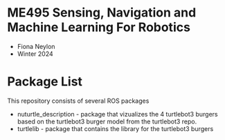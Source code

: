 # ME495 Sensing, Navigation and Machine Learning For Robotics
* Fiona Neylon
* Winter 2024
# Package List
This repository consists of several ROS packages
- nuturtle_description - package that vizualizes the 4 turtlebot3 burgers based on the turtlebot3 burger model from the turtlebot3 repo. 
- turtlelib - package that contains the library for the turtlebot3 burgers